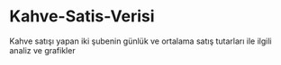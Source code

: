 # Kahve-Satis-Verisi
Kahve satışı yapan iki şubenin günlük ve ortalama satış tutarları ile ilgili analiz ve grafikler
